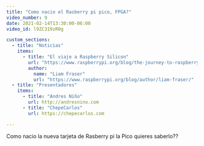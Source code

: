 ```yaml
---
title: "Como nacio el Rasberry pi pico, FPGA?"
video_number: 9
date: 2021-02-14T13:30:00-06:00
video_id: l9ZC319zR0g

custom_sections:
  - title: "Noticias"
    items:
      - title: "El viaje a Raspberry Silicon"
        url: "https://www.raspberrypi.org/blog/the-journey-to-raspberry-silicon/"
        author:
          name: "Liam Fraser"
          url: "https://www.raspberrypi.org/blog/author/liam-fraser/"
  - title: "Presentadores"
    items:
      - title: "Andres Niño"
        url: http://andresnino.com
      - title: "ChepeCarlos"
        url: https://chepecarlos.com

---
```


Como nacio la nueva tarjeta de Rasberry pi la Pico quieres saberlo??
